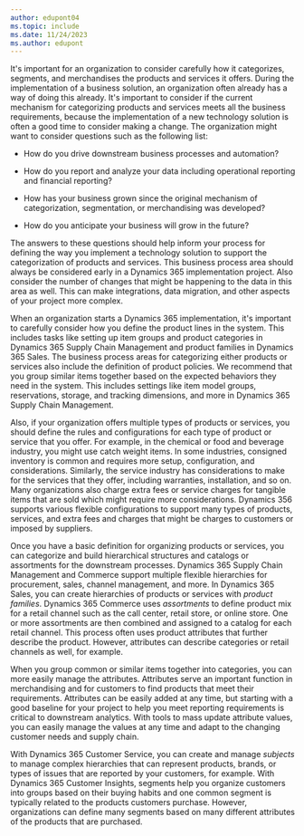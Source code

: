 ```yaml
---
author: edupont04
ms.topic: include
ms.date: 11/24/2023
ms.author: edupont
---
```


It's important for an organization to consider carefully how it categorizes, segments, and merchandises the products and services it offers. During the implementation of a business solution, an organization often already has a way of doing this already. It's important to consider if the current mechanism for categorizing products and services meets all the business requirements, because the implementation of a new technology solution is often a good time to consider making a change. The organization might want to consider questions such as the following list:

- How do you drive downstream business processes and automation?

- How do you report and analyze your data including operational reporting and financial reporting?

- How has your business grown since the original mechanism of categorization, segmentation, or merchandising was developed?

- How do you anticipate your business will grow in the future?

The answers to these questions should help inform your process for defining the way you implement a technology solution to support the categorization of products and services. This business process area should always be considered early in a Dynamics 365 implementation project. Also consider the number of changes that might be happening to the data in this area as well. This can make integrations, data migration, and other aspects of your project more complex.

When an organization starts a Dynamics 365 implementation, it's important to carefully consider how you define the product lines in the system. This includes tasks like setting up item groups and product categories in Dynamics 365 Supply Chain Management and product families in Dynamics 365 Sales. The business process areas for categorizing either products or services also include the definition of product policies. We recommend that you group similar items together based on the expected behaviors they need in the system. This includes settings like item model groups, reservations, storage, and tracking dimensions, and more in Dynamics 365 Supply Chain Management.

Also, if your organization offers multiple types of products or services, you should define the rules and configurations for each type of product or service that you offer. For example, in the chemical or food and beverage industry, you might use catch weight items. In some industries, consigned inventory is common and requires more setup, configuration, and considerations. Similarly, the service industry has considerations to make for the services that they offer, including warranties, installation, and so on. Many organizations also charge extra fees or service charges for tangible items that are sold which might require more considerations. Dynamics 356 supports various flexible configurations to support many types of products, services, and extra fees and charges that might be charges to customers or imposed by suppliers.

Once you have a basic definition for organizing products or services, you can categorize and build hierarchical structures and catalogs or assortments for the downstream processes. Dynamics 365 Supply Chain Management and Commerce support multiple flexible hierarchies for procurement, sales, channel management, and more. In Dynamics 365 Sales, you can create hierarchies of products or services with *product families*. Dynamics 365 Commerce uses *assortments* to define product mix for a retail channel such as the call center, retail store, or online store. One or more assortments are then combined and assigned to a catalog for each retail channel. This process often uses product attributes that further describe the product. However, attributes can describe categories or retail channels as well, for example.

When you group common or similar items together into categories, you can more easily manage the attributes. Attributes serve an important function in merchandising and for customers to find products that meet their requirements. Attributes can be easily added at any time, but starting with a good baseline for your project to help you meet reporting requirements is critical to downstream analytics. With tools to mass update attribute values, you can easily manage the values at any time and adapt to the changing customer needs and supply chain.

With Dynamics 365 Customer Service, you can create and manage *subjects* to manage complex hierarchies that can represent products, brands, or types of issues that are reported by your customers, for example. With Dynamics 365 Customer Insights, segments help you organize customers into groups based on their buying habits and one common segment is typically related to the products customers purchase. However, organizations can define many segments based on many different attributes of the products that are purchased.
